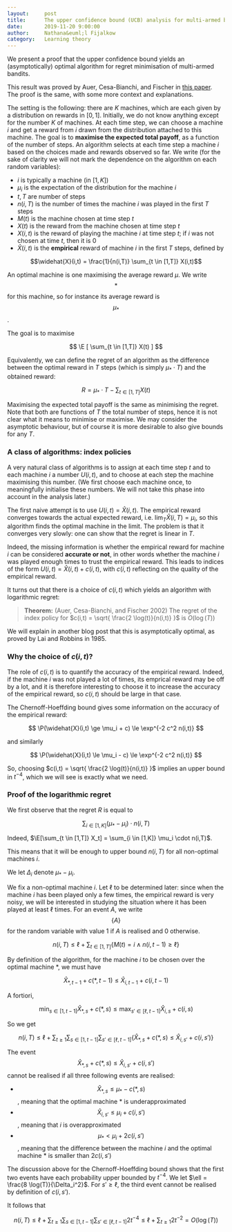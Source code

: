 ```yaml
---
layout:     post
title:      The upper confidence bound (UCB) analysis for multi-armed bandits 
date:       2019-11-20 9:00:00
author:     Nathana&euml;l Fijalkow
category:   Learning theory
---
```


<script type="text/x-mathjax-config">
MathJax.Hub.Config({
  TeX: {
    Macros: {
      R: "{\\mathbb{R}}",
      Q: "{\\mathbb{Q}}",
      N: "{\\mathbb{N}}",
      Z: "{\\mathbb{Z}}",
      A: "{\\mathcal{A}}",
      B: "{\\mathcal{B}}",
      E: "{\\mathbb{E}}",
      P: "{\\mathbb{P}}",
    }
  }
});
</script>

<p class="intro"><span class="dropcap">W</span>e present a proof that the upper confidence bound yields an (asymptotically) optimal algorithm for regret minimisation of multi-armed bandits.</p>

This result was proved by Auer, Cesa-Bianchi, and Fischer in [this paper](http://homes.di.unimi.it/cesa-bianchi/Pubblicazioni/ml-02.pdf). The proof is the same, with some more context and explanations.

The setting is the following: there are $K$ machines, which are each given by a distribution on rewards in $[0,1]$.
Initially, we do not know anything except for the number $K$ of machines.
At each time step, we can choose a machine $i$ and get a reward from $i$ drawn from the distribution attached to this machine. 
The goal is to **maximise the expected total payoff**, as a function of the number of steps.
An algorithm selects at each time step a machine $i$ based on the choices made and rewards observed so far. 
We write (for the sake of clarity we will not mark the dependence on the algorithm on each random variables):
* $i$ is typically a machine (in $[1,K]$)
* $\mu_i$ is the expectation of the distribution for the machine $i$
* $t,T$ are number of steps
* $n(i,T)$ is the number of times the machine $i$ was played in the first $T$ steps
* $M(t)$ is the machine chosen at time step $t$
* $X(t)$ is the reward from the machine chosen at time step $t$
* $X(i,t)$ is the reward of playing the machine $i$ at time step $t$; if $i$ was not chosen at time $t$, then it is $0$
* $\widehat{X}(i,t)$ is the **empirical** reward of machine $i$ in the first $T$ steps, defined by

$$\widehat{X}(i,t) = \frac{1}{n(i,T)} \sum_{t \in [1,T]} X(i,t)$$

An optimal machine is one maximising the average reward $\mu$. 
We write $$*$$ for this machine, so for instance its average reward is $$\mu_{*}$$.

The goal is to maximise

$$
\E [ \sum_{t \in [1,T]} X(t) ]
$$

Equivalently, we can define the regret of an algorithm 
as the difference between the optimal reward in $T$ steps (which is simply $\mu_* \cdot T$) and the obtained reward:

$$
R = \mu_* \cdot T - \sum_{t \in [1,T]} X(t)
$$

Maximising the expected total payoff is the same as minimising the regret.
Note that both are functions of $T$ the total number of steps, hence it is not clear what it means to minimise or maximise.
We may consider the asymptotic behaviour, but of course it is more desirable to also give bounds for any $T$.

### A class of algorithms: index policies

A very natural class of algorithms is to assign at each time step $t$ and to each machine $i$ a number $U(i,t)$, 
and to choose at each step the machine maximising this number.
(We first choose each machine once, to meaningfully initialise these numbers. We will not take this phase into account in the analysis later.)

The first naive attempt is to use $U(i,t) = \widehat{X}(i,t)$.
The empirical reward converges towards the actual expected reward, i.e. $\lim_T \widehat{X}(i,T) = \mu_i$,
so this algorithm finds the optimal machine in the limit.
The problem is that it converges very slowly: one can show that the regret is linear in $T$.

Indeed, the missing information is whether the empirical reward for machine $i$ can be considered **accurate or not**, 
in other words whether the machine $i$ was played enough times to trust the empirical reward.
This leads to indices of the form $U(i,t) = \widehat{X}(i,t) + c(i,t)$, with $c(i,t)$ reflecting on the quality of the empirical reward.

It turns out that there is a choice of $c(i,t)$ which yields an algorithm with logarithmic regret:

> **Theorem:** (Auer, Cesa-Bianchi, and Fischer 2002)
The regret of the index policy for $c(i,t) = \sqrt{ \frac{2 \log(t)}{n(i,t)} }$ is $O(\log(T))$

We will explain in another blog post that this is asymptotically optimal, as proved by Lai and Robbins in 1985.

### Why the choice of $c(i,t)$?

The role of $c(i,t)$ is to quantify the accuracy of the empirical reward.
Indeed, if the machine $i$ was not played a lot of times, its emprical reward may be off by a lot, 
and it is therefore interesting to choose it to increase the accuracy of the empirical reward, so $c(i,t)$ should be large in that case.

The Chernoff-Hoeffding bound gives some information on the accuracy of the empirical reward:

$$
\P(\widehat{X}(i,t) \ge \mu_i + c) \le \exp^{-2 c^2 n(i,t)}
$$

and similarly

$$
\P(\widehat{X}(i,t) \le \mu_i - c) \le \exp^{-2 c^2 n(i,t)}
$$

So, choosing $c(i,t) = \sqrt{ \frac{2 \log(t)}{n(i,t)} }$ implies an upper bound in $t^{-4}$, which we will see is exactly what we need.

### Proof of the logarithmic regret

We first observe that the regret $R$ is equal to

$$
\sum_{i \in [1,K]} (\mu_* - \mu_i) \cdot n(i,T)
$$

Indeed, $\E[\sum_{t \in [1,T]} X_t] = \sum_{i \in [1,K]} \mu_i \cdot n(i,T)$.

This means that it will be enough to upper bound $n(i,T)$ for all non-optimal machines $i$.

We let $\Delta_i$ denote $\mu_* - \mu_i$.

We fix a non-optimal machine $i$. 
Let $\ell$ to be determined later: since when the machine $i$ has been played only a few times, the empirical reward is very noisy,
we will be interested in studying the situation where it has been played at least $\ell$ times.
For an event $A$, we write $$\{A\}$$ for the random variable with value $1$ if $A$ is realised and $0$ otherwise. 

$$
n(i,T) \le \ell + \sum_{t \in [1,T]} \{M(t) = i \wedge n(i,t-1) \ge \ell\}
$$

By definition of the algorithm, for the machine $i$ to be chosen over the optimal machine $*$, we must have

$$
\widehat{X}_{*,t-1} + c(*,t-1) \le \widehat{X}_{i,t-1} + c(i,t-1)
$$

A fortiori,

$$
\min_{s \in [1,t-1]} \widehat{X}_{*,s} + c(*,s) \le \max_{s' \in [\ell,t-1]} \widehat{X}_{i,s} + c(i,s)
$$

So we get

$$
n(i,T) \le \ell + \sum_{t \ge 1} \sum_{s \in [1,t-1]} \sum_{s' \in [\ell,t-1]} \{ \widehat{X}_{*,s} + c(*,s) \le \widehat{X}_{i,s'} + c(i,s') \}
$$

The event 
$$\widehat{X}_{*,s} + c(*,s) \le \widehat{X}_{i,s'} + c(i,s')$$ 
cannot be realised if all three following events are realised:
* $$\widehat{X}_{*,s} \le \mu_{*} - c(*,s)$$, meaning that the optimal machine $*$ is underapproximated
* $$\widehat{X}_{i,s'} \le \mu_i + c(i,s')$$, meaning that $i$ is overapproximated
* $$\mu_* < \mu_i + 2 c(i,s')$$, meaning that the difference between the machine $i$ and the optimal machine $*$ is smaller than $2 c(i,s')$

The discussion above for the Chernoff-Hoeffding bound shows that the first two events have each probability upper bounded by $t^{-4}$.
We let $\ell = \frac{8 \log(T)}{\Delta_i^2}$.
For $s' \ge \ell$, the third event cannot be realised by definition of $c(i,s')$.

It follows that

$$
n(i,T) \le \ell + \sum_{t \ge 1} \sum_{s \in [1,t-1]} \sum_{s' \in [\ell,t-1]} 2 t^{-4} \le \ell + \sum_{t \ge 1} 2 t^{-2} = O(\log(T))
$$

